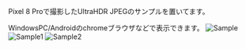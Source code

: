 Pixel 8 Proで撮影したUltraHDR JPEGのサンプルを置いてます。

WindowsPC/Androidのchromeブラウザなどで表示できます。
![Sample](https://github.com/caplio/UltraHDR-/blob/main/PXL_20231121_103954663.MP.jpg)
![Sample1](https://github.com/caplio/UltraHDR-/blob/main/PXL_20231110_092851140.MP.jpg)
![Sample2](https://github.com/caplio/UltraHDR-/blob/main/PXL_20231110_092940240.MP.jpg)

